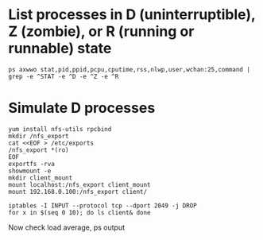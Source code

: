# List processes in D (uninterruptible), Z (zombie), or R (running or runnable) state
```
ps axwwo stat,pid,ppid,pcpu,cputime,rss,nlwp,user,wchan:25,command | grep -e ^STAT -e ^D -e ^Z -e ^R
```

# Simulate D processes
```
yum install nfs-utils rpcbind
mkdir /nfs_export
cat <<EOF > /etc/exports
/nfs_export *(ro)
EOF
exportfs -rva
showmount -e
mkdir client_mount
mount localhost:/nfs_export client_mount
mount 192.168.0.100:/nfs_export client/
```

```
iptables -I INPUT --protocol tcp --dport 2049 -j DROP
for x in $(seq 0 10); do ls client& done
```

Now check load average, ps output
